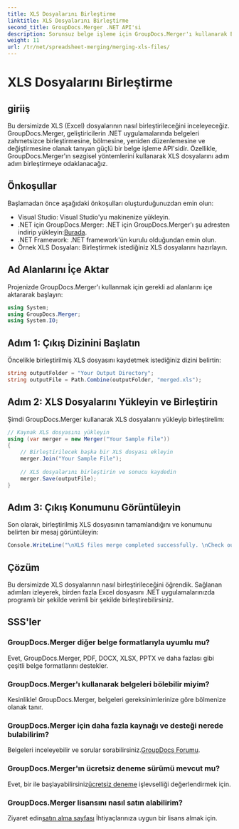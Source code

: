```yaml
---
title: XLS Dosyalarını Birleştirme
linktitle: XLS Dosyalarını Birleştirme
second_title: GroupDocs.Merger .NET API'si
description: Sorunsuz belge işleme için GroupDocs.Merger'ı kullanarak Excel dosyalarını .NET'te nasıl birleştireceğinizi öğrenin. Adım adım eğitimimizi takip edin.
weight: 11
url: /tr/net/spreadsheet-merging/merging-xls-files/
---
```


# XLS Dosyalarını Birleştirme

## giriiş
Bu dersimizde XLS (Excel) dosyalarının nasıl birleştirileceğini inceleyeceğiz. GroupDocs.Merger, geliştiricilerin .NET uygulamalarında belgeleri zahmetsizce birleştirmesine, bölmesine, yeniden düzenlemesine ve değiştirmesine olanak tanıyan güçlü bir belge işleme API'sidir. Özellikle, GroupDocs.Merger'ın sezgisel yöntemlerini kullanarak XLS dosyalarını adım adım birleştirmeye odaklanacağız.
## Önkoşullar
Başlamadan önce aşağıdaki önkoşulları oluşturduğunuzdan emin olun:
- Visual Studio: Visual Studio'yu makinenize yükleyin.
-  .NET için GroupDocs.Merger: .NET için GroupDocs.Merger'ı şu adresten indirip yükleyin:[Burada](https://releases.groupdocs.com/merger/net/).
- .NET Framework: .NET framework'ün kurulu olduğundan emin olun.
- Örnek XLS Dosyaları: Birleştirmek istediğiniz XLS dosyalarını hazırlayın.

## Ad Alanlarını İçe Aktar
Projenizde GroupDocs.Merger'ı kullanmak için gerekli ad alanlarını içe aktararak başlayın:
```csharp
using System; 
using GroupDocs.Merger;
using System.IO;
```
## Adım 1: Çıkış Dizinini Başlatın
Öncelikle birleştirilmiş XLS dosyasını kaydetmek istediğiniz dizini belirtin:
```csharp
string outputFolder = "Your Output Directory";
string outputFile = Path.Combine(outputFolder, "merged.xls");
```
## Adım 2: XLS Dosyalarını Yükleyin ve Birleştirin
Şimdi GroupDocs.Merger kullanarak XLS dosyalarını yükleyip birleştirelim:
```csharp
// Kaynak XLS dosyasını yükleyin
using (var merger = new Merger("Your Sample File"))
{
    // Birleştirilecek başka bir XLS dosyası ekleyin
    merger.Join("Your Sample File");
    
    // XLS dosyalarını birleştirin ve sonucu kaydedin
    merger.Save(outputFile);
}
```
## Adım 3: Çıkış Konumunu Görüntüleyin
Son olarak, birleştirilmiş XLS dosyasının tamamlandığını ve konumunu belirten bir mesaj görüntüleyin:
```csharp
Console.WriteLine("\nXLS files merge completed successfully. \nCheck output in {0}", outputFolder);
```

## Çözüm
Bu dersimizde XLS dosyalarının nasıl birleştirileceğini öğrendik. Sağlanan adımları izleyerek, birden fazla Excel dosyasını .NET uygulamalarınızda programlı bir şekilde verimli bir şekilde birleştirebilirsiniz.

## SSS'ler
### GroupDocs.Merger diğer belge formatlarıyla uyumlu mu?
Evet, GroupDocs.Merger, PDF, DOCX, XLSX, PPTX ve daha fazlası gibi çeşitli belge formatlarını destekler.
### GroupDocs.Merger'ı kullanarak belgeleri bölebilir miyim?
Kesinlikle! GroupDocs.Merger, belgeleri gereksinimlerinize göre bölmenize olanak tanır.
### GroupDocs.Merger için daha fazla kaynağı ve desteği nerede bulabilirim?
Belgeleri inceleyebilir ve sorular sorabilirsiniz.[GroupDocs Forumu](https://forum.groupdocs.com/c/merger/32).
### GroupDocs.Merger'ın ücretsiz deneme sürümü mevcut mu?
 Evet, bir ile başlayabilirsiniz[ücretsiz deneme](https://releases.groupdocs.com/) işlevselliği değerlendirmek için.
### GroupDocs.Merger lisansını nasıl satın alabilirim?
 Ziyaret edin[satın alma sayfası](https://purchase.groupdocs.com/buy) İhtiyaçlarınıza uygun bir lisans almak için.